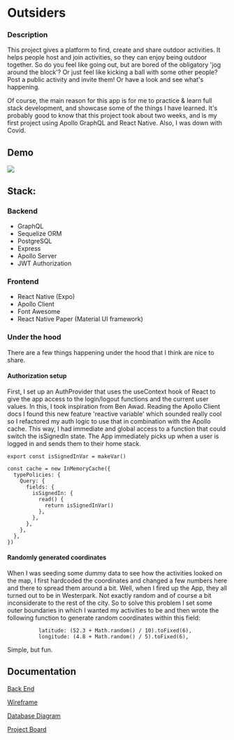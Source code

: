 # Outsiders

### Description

This project gives a platform to find, create and share outdoor activities. It helps people host and join activities, so they can enjoy being outdoor together. So do you feel like going out, but are bored of the obligatory 'jog around the block'? Or just feel like kicking a ball with some other people? Post a public activity and invite them! Or have a look and see what's happening.

Of course, the main reason for this app is for me to practice & learn full stack development, and showcase some of the things I have learned. It's probably good to know that this project took about two weeks, and is my first project using Apollo GraphQL and React Native. Also, I was down with Covid. 

## Demo

![](Outsiders_demo.gif) 


## Stack:

### Backend

- GraphQL
- Sequelize ORM
- PostgreSQL
- Express
- Apollo Server
- JWT Authorization

### Frontend

- React Native (Expo)
- Apollo Client
- Font Awesome
- React Native Paper (Material UI framework)

### Under the hood

There are a few things happening under the hood that I think are nice to share. 

#### Authorization setup
First, I set up an AuthProvider that uses the useContext hook of React to give the app access to the login/logout functions and the current user values. In this, I took inspiration from Ben Awad. Reading the Apollo Client docs I found this new feature 'reactive variable' which sounded really cool so I refactored my auth logic to use that in combination with the Apollo cache. This way, I had immediate and global access to a function that could switch the isSignedIn state. The App immediately picks up when a user is logged in and sends them to their home stack. 

```
export const isSignedInVar = makeVar()

const cache = new InMemoryCache({
  typePolicies: {
    Query: {
      fields: {
        isSignedIn: {
          read() {
            return isSignedInVar()
          },
        },
      },
    },
  },
})
```

#### Randomly generated coordinates
When I was seeding some dummy data to see how the activities looked on the map, I first hardcoded the coordinates and changed a few numbers here and there to spread them around a bit. Well, when I fired up the App, they all turned out to be in Westerpark. Not exactly random and of course a bit inconsiderate to the rest of the city. So to solve this problem I set some outer boundaries in which I wanted my activities to be and then wrote the following function to generate random coordinates within this field: 

``` 
          latitude: (52.3 + Math.random() / 10).toFixed(6),
          longitude: (4.8 + Math.random() / 5).toFixed(6),
```

Simple, but fun.

## Documentation

[Back End](https://github.com/svenve-git/outsiders-backend)

[Wireframe](./docs/Wireframe_v1.png)

[Database Diagram](./docs/Database_diagram.png)

[Project Board](./docs/Project_Board_Screenshot.png)
